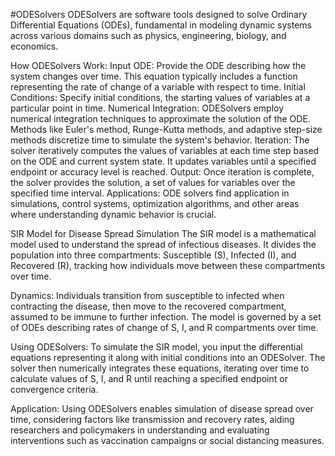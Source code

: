#ODESolvers
ODESolvers are software tools designed to solve Ordinary Differential Equations (ODEs), fundamental in modeling dynamic systems across various domains such as physics, engineering, biology, and economics.

How ODESolvers Work:
Input ODE: Provide the ODE describing how the system changes over time. This equation typically includes a function representing the rate of change of a variable with respect to time.
Initial Conditions: Specify initial conditions, the starting values of variables at a particular point in time.
Numerical Integration: ODESolvers employ numerical integration techniques to approximate the solution of the ODE. Methods like Euler's method, Runge-Kutta methods, and adaptive step-size methods discretize time to simulate the system's behavior.
Iteration: The solver iteratively computes the values of variables at each time step based on the ODE and current system state. It updates variables until a specified endpoint or accuracy level is reached.
Output: Once iteration is complete, the solver provides the solution, a set of values for variables over the specified time interval.
Applications:
ODE solvers find application in simulations, control systems, optimization algorithms, and other areas where understanding dynamic behavior is crucial.

SIR Model for Disease Spread Simulation
The SIR model is a mathematical model used to understand the spread of infectious diseases. It divides the population into three compartments: Susceptible (S), Infected (I), and Recovered (R), tracking how individuals move between these compartments over time.

Dynamics:
Individuals transition from susceptible to infected when contracting the disease, then move to the recovered compartment, assumed to be immune to further infection. The model is governed by a set of ODEs describing rates of change of S, I, and R compartments over time.

Using ODESolvers:
To simulate the SIR model, you input the differential equations representing it along with initial conditions into an ODESolver. The solver then numerically integrates these equations, iterating over time to calculate values of S, I, and R until reaching a specified endpoint or convergence criteria.

Application:
Using ODESolvers enables simulation of disease spread over time, considering factors like transmission and recovery rates, aiding researchers and policymakers in understanding and evaluating interventions such as vaccination campaigns or social distancing measures.
